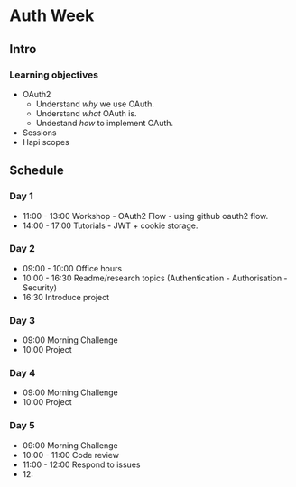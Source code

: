 # Auth Week
## Intro
### Learning objectives
- OAuth2
  - Understand _why_ we use OAuth.
  - Understand _what_ OAuth is.
  - Undestand _how_ to implement OAuth.
- Sessions
- Hapi scopes


## Schedule
### Day 1

- 11:00 - 13:00 Workshop - OAuth2 Flow - using github oauth2 flow.
- 14:00 - 17:00 Tutorials - JWT + cookie storage.

### Day 2

- 09:00 - 10:00 Office hours
- 10:00 - 16:30 Readme/research topics (Authentication - Authorisation - Security)
- 16:30 Introduce project

### Day 3

- 09:00 Morning Challenge
- 10:00 Project

### Day 4

- 09:00 Morning Challenge
- 10:00 Project

### Day 5

- 09:00 Morning Challenge
- 10:00 - 11:00 Code review
- 11:00 - 12:00 Respond to issues
- 12:
